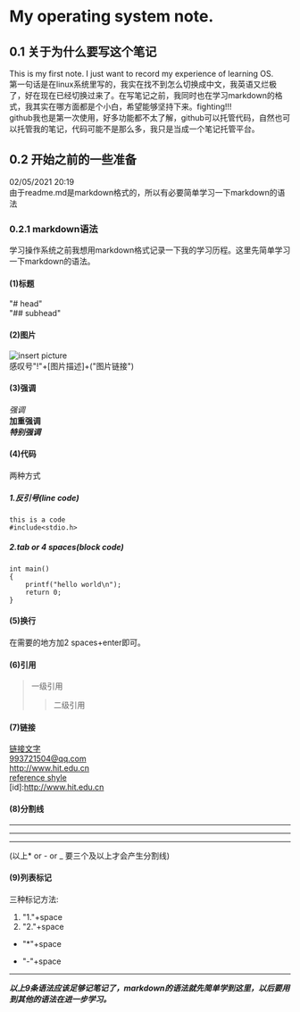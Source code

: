 # My operating system note.
## 0.1 关于为什么要写这个笔记
This is my first note. I just want to record my experience of learning OS.  
第一句话是在linux系统里写的，我实在找不到怎么切换成中文，我英语又烂极了，好在现在已经切换过来了。在写笔记之前，我同时也在学习markdown的格式，我其实在哪方面都是个小白，希望能够坚持下来。fighting!!!  
github我也是第一次使用，好多功能都不太了解，github可以托管代码，自然也可以托管我的笔记，代码可能不是那么多，我只是当成一个笔记托管平台。
## 0.2 开始之前的一些准备
02/05/2021 20:19  
由于readme.md是markdown格式的，所以有必要简单学习一下markdown的语法
### 0.2.1 markdown语法
学习操作系统之前我想用markdown格式记录一下我的学习历程。这里先简单学习一下markdown的语法。
#### (1)标题
"# head"  
"## subhead"
#### (2)图片
![insert picture](http://www.hit.edu.cn/_upload/article/images/c4/6d/cd373ba64525bccbf69d980fd7f3/2989e504-25fb-422f-aaaf-46079b41746a.jpg)  
感叹号"!"+[图片描述]+("图片链接")
#### (3)强调
*强调*  
**加重强调**  
***特别强调***
#### (4)代码
两种方式  
##### 1.反引号(line code)
`this is a code`  
`#include<stdio.h>`  
##### 2.tab or 4 spaces(block code)
	int main()
	{
		printf("hello world\n");
		return 0;
	}
#### (5)换行
在需要的地方加2 spaces+enter即可。
#### (6)引用
>一级引用  
>>二级引用
#### (7)链接
[链接文字](http://www.hit.edu.cn)  
<993721504@qq.com>  
<http://www.hit.edu.cn>  
[reference shyle](id)  
[id]:http://www.hit.edu.cn   
#### (8)分割线
***  
---  
___  
(以上* or - or _ 要三个及以上才会产生分割线)      
#### (9)列表标记
三种标记方法:  
1. "1."+space  
2. "2."+space  
* "*"+space  
- "-"+space  
***
***以上9条语法应该足够记笔记了，markdown的语法就先简单学到这里，以后要用到其他的语法在进一步学习。***
